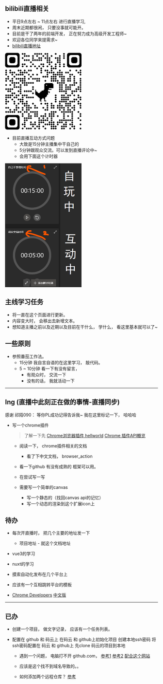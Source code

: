 
## bilibili直播相关
 - 平日9点左右 ~ 11点左右 进行直播学习,
 - 周末近期都很闲， 只要没事就可能开。
 - 目前是干了两年的前端开发，
正在努力成为高级开发工程师~
 - 欢迎各位同学来提需求~
 - [bilibili直播地址](https://live.bilibili.com/22950505)

 <img alt="bilibili直播地址" src="./qrcode_live.bilibili.com.png" width="50%" height="50%" />

 - 目前直播互动方式问题
   - 大致是15分钟主播集中干自己的
   - 5分钟跟观众交流。可以发到直播评论中~
   - 会用下面这个计时器

<img alt="番茄时钟" src="./fanqie-timer.png" width="50%" height="50%" />

## 主线学习任务
- 将一直在这个页面进行更新。
- 内容变大时， 会移出去新增文本。
- 想知道主播之前以及近期以及目前在干什么， 学什么，
看这里基本就可以了~
## 一些原则
 - 参照番茄工作法。 
    - 15分钟 我自言自语的在这里学习， 敲代码。
    - 5 ~ 10分钟 看一下有没有留言， 
       - 有观众时， 交流一下
       - 没有的话， 我就活动一下
---
## Ing (直播中此刻正在做的事情-直播同步)
感谢 祁陌090： 等你PL成功记得告诉我~ 我在这里标记一下， 哈哈哈

- 写一个chrome插件
  > 了解一下先
  [Chrome浏览器插件 hellworld](https://www.jianshu.com/p/51c650f98d9c)
  [Chrome 插件API概览](https://developer.chrome.com/extensions/api_index)

  - 阅读一下， chrome插件相关的文档
    - 看了下中文文档， browser_action
  - 看一下github 有没有成熟的 框架可以用。
  - 在尝试写一写

  - 需要写一个简单的canvas 
    - 写一个静态的（找回canvas api的记忆）
    - 写一个动态的渲染到这个扩展icon上

## 待办
- 每次开直播时， 把几个主要的地址发一下
  - 项目地址 - 就这个文档地址

- vue3的学习

- nuxt的学习

- 摸索自动化发布在几个平台上

- 应该有一个互相跳转平台的模板

- [Chrome Developers](https://developer.chrome.com/)
  [中文版](http://chrome.cenchy.com/)

---
## 已办
- 创建一个项目， 做文字记录，
应该有一个任务列表。

- 配置在 github 和 码云上
   在码云 和 github上初始化项目
   创建本地ssh密码
   将ssh密码配置在 码云 和 github上
   先clone 码云的项目到本地
   - 遇到一个问题， 电脑打不开 github.com， 
   [参考1](https://blog.csdn.net/qq_35572368/article/details/104564497)
   [参考2](https://blog.csdn.net/yangfan8805/article/details/81433689)
   [配合这个网站](https://www.ipaddress.com/)
   - 应该是这个找不到域名导致的。。

   - 如何添加两个远程仓库？ [参考](https://blog.csdn.net/gggg989898/article/details/108639631)

